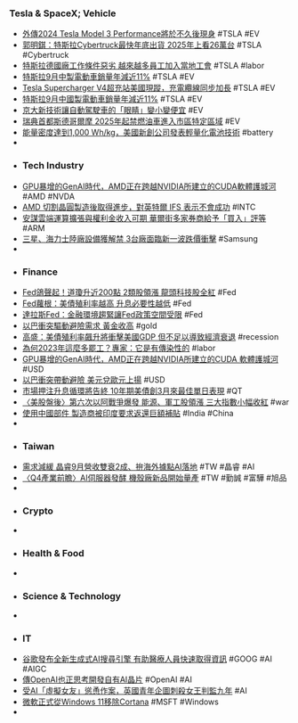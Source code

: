 ### Tesla & SpaceX; Vehicle
- [外傳2024 Tesla Model 3 Performance將於不久後現身](https://autos.udn.com/autos/story/7826/7484161) #TSLA #EV
- [郭明錤：特斯拉Cybertruck最快年底出貨 2025年上看26萬台](https://tw.stock.yahoo.com/news/郭明錤-特斯拉cybertruck最快年底出貨-2025年上看26萬台-055039256.html) #TSLA #Cybertruck
- [特斯拉德國廠工作條件惡劣 越來越多員工加入當地工會](https://m.cnyes.com/news/id/5342466) #TSLA #labor
- [特斯拉9月中製電動車銷量年減近11%](https://news.cnyes.com/news/id/5342506) #TSLA #EV
- [Tesla Supercharger V4超充站美國現蹤，充電纜線同步加長](https://news.u-car.com.tw/news/article/76372) #TSLA #EV
- [特斯拉9月中國製電動車銷量年減近11%](https://amp-news.cnyes.com/news/id/5342506) #TSLA #EV
- [京大新技術讓自動駕駛車的「眼睛」變小變便宜](https://zh.cn.nikkei.com/industry/scienceatechnology/53617-2023-10-10-05-00-21.html) #EV
- [瑞典首都斯德哥爾摩 2025年起禁燃油車進入市區特定區域](https://tw.news.yahoo.com/瑞典首都斯德哥爾摩-2025年起禁燃油車進入市區特定區域-085721793.html) #EV
- [能量密度達到1,000 Wh/kg，美國新創公司發表輕量化電池技術](https://news.u-car.com.tw/news/article/76370) #battery
-
- ### Tech Industry
- [GPU暴增的GenAI時代，AMD正在跨越NVIDIA所建立的CUDA軟體護城河](https://www.techbang.com/posts/110214--genai-gpu-amd-nvidia) #AMD #NVDA
- [AMD 切割晶圓製造後取得進步，對英特爾 IFS 表示不會成功](https://technews.tw/2023/10/08/amd-says-intel-ifs-wont-work/) #INTC
- [安謀雲端運算擴張與權利金收入可期 華爾街多家券商給予「買入」評等](https://news.cnyes.com/news/id/5342412) #ARM
- [三星、海力士陸廠設備獲解禁 3台廠面臨新一波跌價衝擊](https://www.ctee.com.tw/news/20231010700019-439901) #Samsung
-
- ### Finance
- [Fed鴿聲起！道瓊升近200點 2類股領漲 龍頭科技股全紅](https://www.ctee.com.tw/news/20231010700152-430702) #Fed
- [Fed蘿根：美債殖利率越高 升息必要性越低](https://news.cnyes.com/news/id/5342449) #Fed
- [達拉斯Fed：金融環境趨緊讓Fed政策空間受限](https://m.cnyes.com/news/id/5342423) #Fed
- [以巴衝突驅動避險需求 黃金收高](https://news.cnyes.com/news/id/5342511) #gold
- [高盛：美債殖利率飆升將衝擊美國GDP 但不足以導致經濟衰退](https://news.cnyes.com/news/id/5342450) #recession
- [為何2023年這麼多罷工？專家：它是有傳染性的](https://news.cnyes.com/news/id/5342428) #labor
- [GPU暴增的GenAI時代，AMD正在跨越NVIDIA所建立的CUDA 軟體護城河](https://www.techbang.com/posts/110214--genai-gpu-amd-nvidia) #USD
- [以巴衝突帶動避險 美元兌歐元上揚](https://news.cnyes.com/news/id/5342515) #USD
- [市場押注升息循環將告終 10年期美債創3月來最佳單日表現](https://news.cnyes.com/news/id/5342768) #QT
- [〈美股盤後〉第六次以阿戰爭爆發 能源、軍工股領漲 三大指數小幅收紅](https://news.cnyes.com/news/id/5342505) #war
- [使用中國部件 製造商被印度要求返還巨額補貼](https://www.epochtimes.com/b5/23/10/9/n14091551.htm) #India #China
-
- ### Taiwan
- [需求減緩 晶睿9月營收雙衰2成、拚海外據點AI落地](https://tw.news.yahoo.com/需求減緩-晶睿9月營收雙衰2成-拚海外據點ai落地-083000350.html) #TW #晶睿 #AI
- [〈Q4產業前瞻〉AI伺服器發酵 機殼廠新品開始量產](https://news.cnyes.com/news/id/5341547) #TW #勤誠 #富驊 #旭品
-
- ### Crypto
-
- ### Health & Food
-
- ### Science & Technology
-
- ### IT
- [谷歌發布全新生成式AI搜尋引擎 有助醫療人員快速取得資訊](https://news.cnyes.com/news/id/5342411) #GOOG #AI #AIGC
- [傳OpenAI也正思考開發自有AI晶片](https://www.ithome.com.tw/news/159202) #OpenAI #AI
- [受AI「虛擬女友」慫恿作案，英國青年企圖刺殺女王判監九年](https://www.bbc.com/zhongwen/trad/uk-67038136) #AI
- [微軟正式從Windows 11移除Cortana](https://www.ithome.com.tw/news/159200) #MSFT #Windows
-